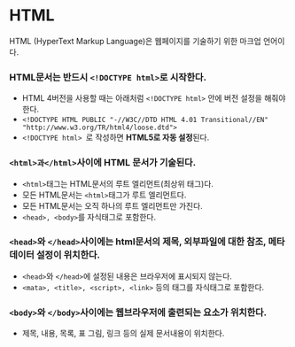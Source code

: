 # HTML
HTML (HyperText Markup Language)은 웹페이지를 기술하기 위한 마크업 언어이다.

### HTML문서는 반드시 ```<!DOCTYPE html>```로 시작한다.
- HTML 4버전을 사용할 때는 아래처럼 ```<!DOCTYPE html>``` 안에 버전 설정을 해줘야한다.
- ```<!DOCTYPE HTML PUBLIC "-//W3C//DTD HTML 4.01 Transitional//EN" "http://www.w3.org/TR/html4/loose.dtd">```
- ```<!DOCTYPE html> ```로 작성하면 **HTML5로 자동 설정**된다.

### ```<html>과</html>```사이에 HTML 문서가 기술된다.
- ```<html>```태그는 HTML문서의 루트 엘리먼트(최상위 태그)다.
- 모든 HTML문서는 ```<html>```태그가 루트 엘리먼트다.
- 모든 HTML문서는 오직 하나의 루트 엘리먼트만 가진다. 
- ```<head>, <body>```를 자식태그로 포함한다.

### ```<head>```와 ```</head>```사이에는 html문서의 제목, 외부파일에 대한 참조, 메타데이터 설정이 위치한다.
- ```<head>```와 ```</head>```에 설정된 내용은 브라우저에 표시되지 않는다.
- ```<mata>, <title>, <script>, <link>``` 등의 태그를 자식태그로 포함한다.

### ```<body>```와 ```</body>```사이에는 웹브라우저에 출련되는 요소가 위치한다.
- 제목, 내용, 목록, 표 그림, 링크 등의 실제 문서내용이 위치한다.
